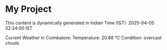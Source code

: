 # My Project

This content is dynamically generated in Indian Time (IST): 2025-04-05 02:24:00 IST


Current Weather in Coimbatore:
Temperature: 20.88 °C
Condition: overcast clouds
